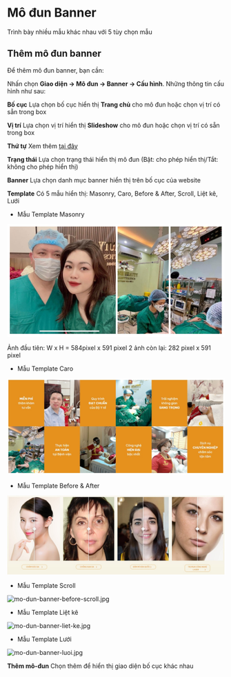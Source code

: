 # Mô đun Banner

Trình bày nhiều mẫu khác nhau với 5 tùy chọn mẫu

## Thêm mô đun banner
Để thêm mô đun banner, bạn cần:

Nhấn chọn **Giao diện -> Mô đun -> Banner -> Cấu hình**. Những thông tin cấu hình như sau:

**Bố cục**
Lựa chọn bố cục hiển thị **Trang chủ** cho mô đun hoặc chọn vị trí có sẵn trong box

**Vị trí**
Lựa chọn vị trí hiển thị **Slideshow** cho mô đun hoặc chọn vị trí có sẵn trong box

**Thứ tự**
Xem thêm [tại đây](https://mkmate.osd.vn/docs/common/logic)

**Trạng thái**
Lựa chọn trạng thái hiển thị mô đun (Bật: cho phép hiển thị/Tắt: không cho phép hiển thị)

**Banner**
Lựa chọn danh mục banner hiển thị trên bố cục của website

**Template**
Có 5 mẫu hiển thị: Masonry, Caro, Before & After, Scroll, Liệt kê, Lưới

- Mẫu Template Masonry

![mo-dun-banner-Masonry.jpg](img/mo-dun-banner-Masonry.jpg)

Ảnh đầu tiên: W x H = 584pixel x 591 pixel
2 ảnh còn lại: 282 pixel x 591 pixel

- Mẫu Template Caro

![mo-dun-banner-caro.jpg](img/mo-dun-banner-caro.jpg)

- Mẫu Template Before & After

![mo-dun-banner-before-after.jpg](img/mo-dun-banner-before-after.jpg)

- Mẫu Template Scroll

![mo-dun-banner-before-scroll.jpg](img/mo-dun-banner-before-scroll.jpg)

- Mẫu Template Liệt kê

![mo-dun-banner-liet-ke.jpg](img/mo-dun-banner-liet-ke.jpg)

- Mẫu Template Lưới

![mo-dun-banner-luoi.jpg](img/mo-dun-banner-luoi.jpg)

**Thêm mô-đun** Chọn thêm để hiển thị giao diện bố cục khác nhau
